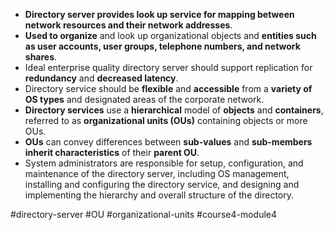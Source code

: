 -   **Directory server provides look up service for mapping between network resources and their network addresses**.
-   **Used to organize** and look up organizational objects and **entities such as user accounts, user groups, telephone numbers, and network shares**.
-   Ideal enterprise quality directory server should support replication for **redundancy** and **decreased latency**.
-   Directory service should be **flexible** and **accessible** from a **variety of OS types** and designated areas of the corporate network.
-   **Directory services** use a **hierarchical** model of **objects** and **containers**, referred to as **organizational units (OUs)** containing objects or more OUs.
-   **OUs** can convey differences between **sub-values** and **sub-members** **inherit characteristics** of their **parent OU**.
-   System administrators are responsible for setup, configuration, and maintenance of the directory server, including OS management, installing and configuring the directory service, and designing and implementing the hierarchy and overall structure of the directory.

#directory-server #OU #organizational-units #course4-module4